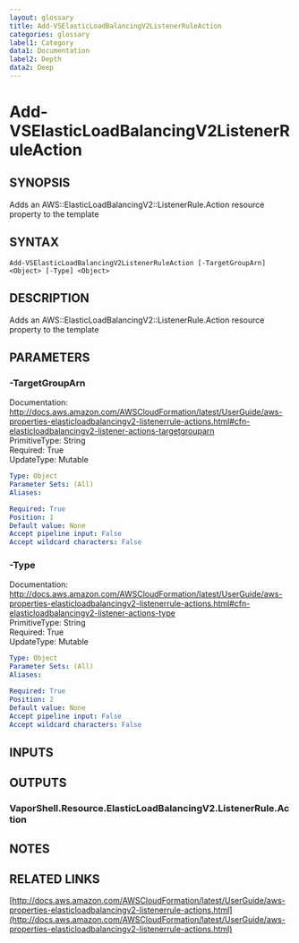 ```yaml
---
layout: glossary
title: Add-VSElasticLoadBalancingV2ListenerRuleAction
categories: glossary
label1: Category
data1: Documentation
label2: Depth
data2: Deep
---
```


# Add-VSElasticLoadBalancingV2ListenerRuleAction

## SYNOPSIS
Adds an AWS::ElasticLoadBalancingV2::ListenerRule.Action resource property to the template

## SYNTAX

```
Add-VSElasticLoadBalancingV2ListenerRuleAction [-TargetGroupArn] <Object> [-Type] <Object>
```

## DESCRIPTION
Adds an AWS::ElasticLoadBalancingV2::ListenerRule.Action resource property to the template

## PARAMETERS

### -TargetGroupArn
Documentation: http://docs.aws.amazon.com/AWSCloudFormation/latest/UserGuide/aws-properties-elasticloadbalancingv2-listenerrule-actions.html#cfn-elasticloadbalancingv2-listener-actions-targetgrouparn    
PrimitiveType: String    
Required: True    
UpdateType: Mutable

```yaml
Type: Object
Parameter Sets: (All)
Aliases: 

Required: True
Position: 1
Default value: None
Accept pipeline input: False
Accept wildcard characters: False
```

### -Type
Documentation: http://docs.aws.amazon.com/AWSCloudFormation/latest/UserGuide/aws-properties-elasticloadbalancingv2-listenerrule-actions.html#cfn-elasticloadbalancingv2-listener-actions-type    
PrimitiveType: String    
Required: True    
UpdateType: Mutable

```yaml
Type: Object
Parameter Sets: (All)
Aliases: 

Required: True
Position: 2
Default value: None
Accept pipeline input: False
Accept wildcard characters: False
```

## INPUTS

## OUTPUTS

### VaporShell.Resource.ElasticLoadBalancingV2.ListenerRule.Action

## NOTES

## RELATED LINKS

[http://docs.aws.amazon.com/AWSCloudFormation/latest/UserGuide/aws-properties-elasticloadbalancingv2-listenerrule-actions.html](http://docs.aws.amazon.com/AWSCloudFormation/latest/UserGuide/aws-properties-elasticloadbalancingv2-listenerrule-actions.html)

